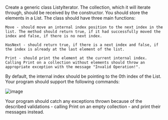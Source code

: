 Create a generic class ListyIterator. The collection, which it will iterate through, should be received by the constructor. You should store the elements in a List. The class should have three main functions:

	Move - should move an internal index position to the next index in the list. The method should return true, if it had successfully moved the index and false, if there is no next index.

	HasNext - should return true, if there is a next index and false, if the index is already at the last element of the list.

	Print - should print the element at the current internal index. Calling Print on a collection without elements should throw an appropriate exception with the message "Invalid Operation!". 

By default, the internal index should be pointing to the 0th index of the List. Your program should support the following commands:

![image](https://user-images.githubusercontent.com/45227327/219971613-78b576c2-180b-4f92-a0ce-02b1787aa0be.png)

Your program should catch any exceptions thrown because of the described validations - calling Print on an empty collection - and print their messages instead.

